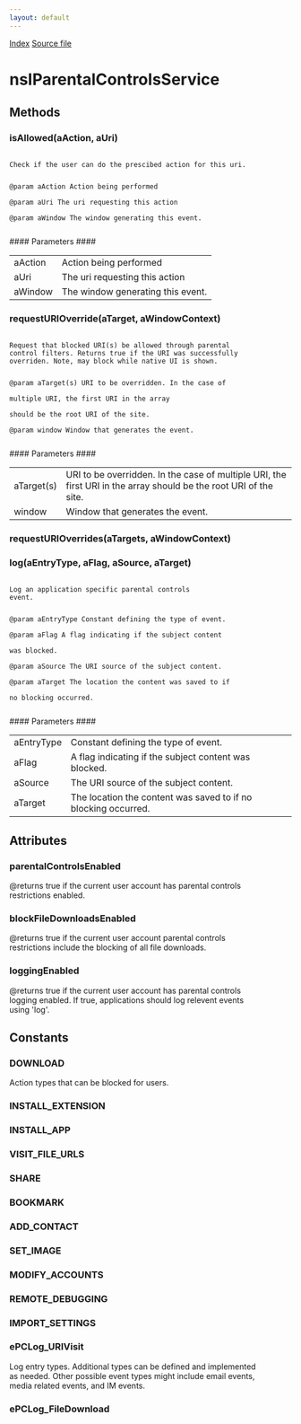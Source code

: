 ```yaml
---
layout: default
---
```

<div id='links'><a href="../index.html">Index</a>
<a href="http://dxr.mozilla.org/mozilla-central/source/toolkit/components/parentalcontrols/nsIParentalControlsService.idl">Source file</a>
</div>

# nsIParentalControlsService #

## Methods ##

### isAllowed(aAction, aUri) ###
<code>  
Check if the user can do the prescibed action for this uri.  
  
@param aAction             Action being performed  
@param aUri                The uri requesting this action  
@param aWindow             The window generating this event.  
  
</code>
#### Parameters ####

<table>

<tr>
<td>aAction</td>
<td>Action being performed  
</td>
</tr>

<tr>
<td>aUri</td>
<td>The uri requesting this action  
</td>
</tr>

<tr>
<td>aWindow</td>
<td>The window generating this event.  
</td>
</tr>

</table>

### requestURIOverride(aTarget, aWindowContext) ###
<code>  
Request that blocked URI(s) be allowed through parental  
control filters. Returns true if the URI was successfully  
overriden. Note, may block while native UI is shown.  
  
@param aTarget(s)          URI to be overridden. In the case of  
                           multiple URI, the first URI in the array  
                           should be the root URI of the site.  
@param window              Window that generates the event.  
  
</code>
#### Parameters ####

<table>

<tr>
<td>aTarget(s)</td>
<td>URI to be overridden. In the case of  
                           multiple URI, the first URI in the array  
                           should be the root URI of the site.  
</td>
</tr>

<tr>
<td>window</td>
<td>Window that generates the event.  
</td>
</tr>

</table>

### requestURIOverrides(aTargets, aWindowContext) ###

### log(aEntryType, aFlag, aSource, aTarget) ###
<code>  
Log an application specific parental controls  
event.  
  
@param aEntryType       Constant defining the type of event.  
@param aFlag            A flag indicating if the subject content  
                        was blocked.  
@param aSource          The URI source of the subject content.  
@param aTarget          The location the content was saved to if  
                        no blocking occurred.  
  
</code>
#### Parameters ####

<table>

<tr>
<td>aEntryType</td>
<td>Constant defining the type of event.  
</td>
</tr>

<tr>
<td>aFlag</td>
<td>A flag indicating if the subject content  
                        was blocked.  
</td>
</tr>

<tr>
<td>aSource</td>
<td>The URI source of the subject content.  
</td>
</tr>

<tr>
<td>aTarget</td>
<td>The location the content was saved to if  
                        no blocking occurred.  
</td>
</tr>

</table>

## Attributes ##

### parentalControlsEnabled ###
  
@returns true if the current user account has parental controls  
restrictions enabled.  
  

### blockFileDownloadsEnabled ###
  
@returns true if the current user account parental controls  
restrictions include the blocking of all file downloads.  
  

### loggingEnabled ###
  
@returns true if the current user account has parental controls  
logging enabled. If true, applications should log relevent events  
using 'log'.  
  

## Constants ##

### DOWNLOAD ###
  
Action types that can be blocked for users.  
  

### INSTALL_EXTENSION ###

### INSTALL_APP ###

### VISIT_FILE_URLS ###

### SHARE ###

### BOOKMARK ###

### ADD_CONTACT ###

### SET_IMAGE ###

### MODIFY_ACCOUNTS ###

### REMOTE_DEBUGGING ###

### IMPORT_SETTINGS ###

### ePCLog_URIVisit ###
  
Log entry types. Additional types can be defined and implemented  
as needed. Other possible event types might include email events,  
media related events, and IM events.   
  

### ePCLog_FileDownload ###
